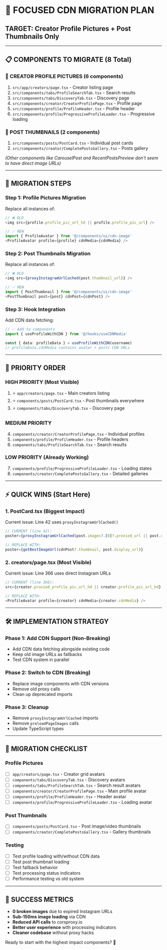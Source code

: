 # 🎯 FOCUSED CDN MIGRATION PLAN

## **TARGET: Creator Profile Pictures + Post Thumbnails Only**

---

## 📋 **COMPONENTS TO MIGRATE (8 Total)**

### **👤 CREATOR PROFILE PICTURES (6 components)**
1. `src/app/creators/page.tsx` - Creator listing page
2. `src/components/tabs/ProfileSearchTab.tsx` - Search results  
3. `src/components/tabs/DiscoveryTab.tsx` - Discovery page
4. `src/components/creator/CreatorProfilePage.tsx` - Profile page
5. `src/components/profile/ProfileHeader.tsx` - Profile header
6. `src/components/profile/ProgressiveProfileLoader.tsx` - Progressive loading

### **📸 POST THUMBNAILS (2 components)**  
1. `src/components/posts/PostCard.tsx` - Individual post cards
2. `src/components/creator/CompletePostsGallery.tsx` - Posts gallery

*(Other components like CarouselPost and RecentPostsPreview don't seem to have direct image URLs)*

---

## 🔧 **MIGRATION STEPS**

### **Step 1: Profile Pictures Migration**
Replace all instances of:
```typescript
// ❌ OLD
<img src={profile.profile_pic_url_hd || profile.profile_pic_url} />

// ✅ NEW  
import { ProfileAvatar } from '@/components/ui/cdn-image'
<ProfileAvatar profile={profile} cdnMedia={cdnMedia} />
```

### **Step 2: Post Thumbnails Migration**
Replace all instances of:
```typescript
// ❌ OLD
<img src={proxyInstagramUrlCached(post.thumbnail_url)} />

// ✅ NEW
import { PostThumbnail } from '@/components/ui/cdn-image'
<PostThumbnail post={post} cdnPost={cdnPost} />
```

### **Step 3: Hook Integration**
Add CDN data fetching:
```typescript
// ✅ Add to components
import { useProfileWithCDN } from '@/hooks/useCDNMedia'

const { data: profileData } = useProfileWithCDN(username)
// profileData.cdnMedia contains avatar + posts CDN URLs
```

---

## 🚀 **PRIORITY ORDER**

### **HIGH PRIORITY (Most Visible)**
1. ⭐ `app/creators/page.tsx` - Main creators listing
2. ⭐ `components/posts/PostCard.tsx` - Post thumbnails everywhere
3. ⭐ `components/tabs/DiscoveryTab.tsx` - Discovery page

### **MEDIUM PRIORITY**  
4. `components/creator/CreatorProfilePage.tsx` - Individual profiles
5. `components/profile/ProfileHeader.tsx` - Profile headers
6. `components/tabs/ProfileSearchTab.tsx` - Search results

### **LOW PRIORITY (Already Working)**
7. `components/profile/ProgressiveProfileLoader.tsx` - Loading states
8. `components/creator/CompletePostsGallery.tsx` - Detailed galleries

---

## ⚡ **QUICK WINS (Start Here)**

### **1. PostCard.tsx (Biggest Impact)**
Current issue: Line 42 uses `proxyInstagramUrlCached()`
```typescript
// CURRENT (line 42):
poster={proxyInstagramUrlCached(post.images?.[0]?.proxied_url || post.display_url)}

// REPLACE WITH:
poster={getBestImageUrl(cdnPost?.thumbnail, post.display_url)}
```

### **2. creators/page.tsx (Most Visible)**  
Current issue: Line 366 uses direct Instagram URLs
```typescript
// CURRENT (line 366):
src={creator.proxied_profile_pic_url_hd || creator.profile_pic_url_hd}

// REPLACE WITH:
<ProfileAvatar profile={creator} cdnMedia={creator.cdnMedia} />
```

---

## 🛠️ **IMPLEMENTATION STRATEGY**

### **Phase 1: Add CDN Support (Non-Breaking)**
- Add CDN data fetching alongside existing code
- Keep old image URLs as fallbacks
- Test CDN system in parallel

### **Phase 2: Switch to CDN (Breaking)**  
- Replace image components with CDN versions
- Remove old proxy calls
- Clean up deprecated imports

### **Phase 3: Cleanup**
- Remove `proxyInstagramUrlCached` imports
- Remove `preloadPageImages` calls  
- Update TypeScript types

---

## 📝 **MIGRATION CHECKLIST**

### **Profile Pictures**
- [ ] `app/creators/page.tsx` - Creator grid avatars
- [ ] `components/tabs/DiscoveryTab.tsx` - Discovery avatars
- [ ] `components/tabs/ProfileSearchTab.tsx` - Search result avatars
- [ ] `components/creator/CreatorProfilePage.tsx` - Main profile avatar
- [ ] `components/profile/ProfileHeader.tsx` - Header avatar  
- [ ] `components/profile/ProgressiveProfileLoader.tsx` - Loading avatar

### **Post Thumbnails**
- [ ] `components/posts/PostCard.tsx` - Post image/video thumbnails
- [ ] `components/creator/CompletePostsGallery.tsx` - Gallery thumbnails

### **Testing**
- [ ] Test profile loading with/without CDN data
- [ ] Test post thumbnail loading  
- [ ] Test fallback behavior
- [ ] Test processing status indicators
- [ ] Performance testing vs old system

---

## 🎯 **SUCCESS METRICS**

- **0 broken images** due to expired Instagram URLs
- **Sub-150ms image loading** via CDN
- **Reduced API calls** to corsproxy.io  
- **Better user experience** with processing indicators
- **Cleaner codebase** without proxy hacks

Ready to start with the highest impact components? 🚀